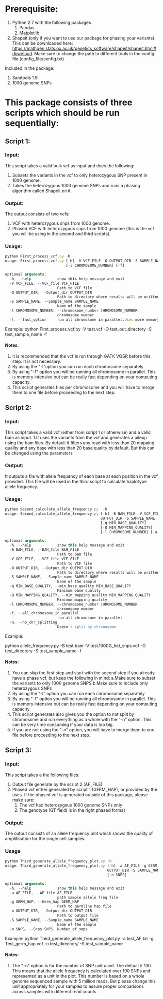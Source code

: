 # **Prerequisite:**
1. Python 2.7 with the following packages
	1. Pandas
	1. Matplotlib
1. Shapeit (only if you want to use our package for phasing your variants). This can be downloaded here: https://mathgen.stats.ox.ac.uk/genetics_software/shapeit/shapeit.html#download. Make sure to change the path to different tools in the config file (config_file/config.txt)

Included in the package:
1. Samtools 1.9
1. 1000 genome SNPs 

# **This package consists of three scripts which should be run sequentially:**

## **Script 1:**
### Input:
This script takes a valid bulk vcf as input and does the following:
1. Subsets the variants in the vcf to only heterozygous SNP present in 1000 genome.
1. Takes the heterozygous 1000 genome SNPs and runs a phasing algorithm called Shapeit on it.

### Output:
The output consists of two vcfs:
1. VCF with heterozygous snps from 1000 genome.
1. Phased VCF with heterozygous snps from 1000 genome (this is the vcf you will be using in the second and third scripts).
### Usage:
```javascript
python First_process_vcf.py -h
usage: First_process_vcf.py [-h] -V VCF_FILE -O OUTPUT_DIR -S SAMPLE_NAME
                            [-l CHROMOSOME_NUMBER] [-f]

optional arguments:
  -h, --help            show this help message and exit
  -V VCF_FILE, --VCF_file VCF_FILE
                        Path to VCF file
  -O OUTPUT_DIR, --Output_dir OUTPUT_DIR
                        Path to directory where results will be written
  -S SAMPLE_NAME, --Sample_name SAMPLE_NAME
                        Name of the sample
  -l CHROMOSOME_NUMBER, --chromosome_number CHROMOSOME_NUMBER
                        chromosome number
  -f, --fast_option     run all chromosome in parallel.Uses more memory
```
Example:
python First_process_vcf.py -V test.vcf -O test_out_directory -S test_sample_name -f

#### Notes:
1. It is recommended that the vcf is run through GATK VQSR before this step. It is not necessary.
1. By using the "-l"option you can run each chromosome separately
1. By using "-f" option you will be running all chromosome in parallel. This is memory intensive but can be really fast depending on your computing capacity.
1. This script generates files per chromosome and you will have to merge them to one file before proceeding to the next step.

## **Script 2:**
### Input: 
This script takes a valid vcf (either from script 1 or otherwise) and a valid bam as input.
1.It uses the variants from the vcf and generates a pileup using the bam files. By default it filters any read with less than 20 mapping quality and any base with less than 20 base quality by default. But this can be changed using the parameters

### Output: 
It outputs a file with allele frequency of each base at each position in the vcf provided. This file will be used in the third script to calculate haplotype allele frequency.
### Usage:
```javascript
python Second_calculate_allele_frequency.py  -h
usage: Second_calculate_allele_frequency.py [-h] -B BAM_FILE -V VCF_FILE -O
                                            OUTPUT_DIR -S SAMPLE_NAME
                                            [-q MIN_BASE_QUALITY]
                                            [-Q MIN_MAPPING_QUALITY]
                                            [-l CHROMOSOME_NUMBER] [-a] [-n]

optional arguments:
  -h, --help            show this help message and exit
  -B BAM_FILE, --BAM_file BAM_FILE
                        Path to bam file
  -V VCF_FILE, --VCF_file VCF_FILE
                        Path to VCF file
  -O OUTPUT_DIR, --Output_dir OUTPUT_DIR
                        Path to directory where results will be written
  -S SAMPLE_NAME, --Sample_name SAMPLE_NAME
                        Name of the sample
  -q MIN_BASE_QUALITY, --min_base_quality MIN_BASE_QUALITY
                        Mininum base quality
  -Q MIN_MAPPING_QUALITY, --min_mapping_quality MIN_MAPPING_QUALITY
                        Mininum mapping quality
  -l CHROMOSOME_NUMBER, --chromosome_number CHROMOSOME_NUMBER
                        chromosome number
  -f, --all_chromosome_in_parallel
                        run all chromosome in parallel
  -n, --no_chr_splitting
                        Doesn't split by chromosome
```
Example:

python allele_frequency.py -B test.bam -V test.1000G_het_snps.vcf -O test_directory -S test_sample_name -f

#### Notes:
1. You can skip the first step and start with the second step if you already have a phase vcf, but keep the following in mind:
	a.Make sure to subset the variants to only 1000 genome SNPS
	b.Make sure to include only heterozygous SNPs
1. By using the "-l"  option you can run each chromosome separately
1. By using "-f" option you will be running all chromosome in parallel. This is memory intensive but can be really fast depending on your computing capacity.
1. This script generates also gives you the option to not split by chromosome and run everything as a whole with the “-n” option. This can be very time consuming if your data is too big.
1. If you are not using the "-n" option, you will have to merge them to one file before proceeding to the next step.

## **Script 3:**
### Input: 
This script takes a the following files:
1. Output file generate by the script 2 (AF_FILE)
1. Phased vcf either generated by script 1 (GERM_HAP), or provided by the uses. If the phased vcf is generated outside of this package, please make sure:
	1. The vcf had heterozygous 1000 genome SNPs only
	1. The genotype (GT field) is in the right phased format

### Output: 
The output consists of an allele frequency plot which shows the quality of amplification for the single cell samples.
### Usage
```javascript
python Third_generate_allele_frequency_plot.py -h
usage: Third_generate_allele_frequency_plot.py [-h] -a AF_FILE -g GERM_HAP -o
                                               OUTPUT_DIR -S SAMPLE_NAME
                                               [-n SNPS]

optional arguments:
  -h, --help            show this help message and exit
  -a AF_FILE, --AF_file AF_FILE
                        path sample allele freq file
  -g GERM_HAP, --Germ_hap GERM_HAP
                        Path to germline hap file
  -o OUTPUT_DIR, --Output_dir OUTPUT_DIR
                        Path to output file
  -S SAMPLE_NAME, --Sample_name SAMPLE_NAME
                        Name of the sample
  -n SNPS, --Snps SNPS  Number_of_snps
```
Example:
python Third_generate_allele_frequency_plot.py -a test_AF.txt -g Test_germ_hap.vcf -o test_directory/ -S test_sample_name

#### Notes:
1. The "-n" option is for the number of SNP unit used. The default it 100. This means that the allele frequency is calculated over 100 SNPs and represented as a unit in the plot. This number is based on a whole genome sequenced sample with 5 million reads. But please change this unit appropriately for your samples to assure proper comparisons across samples with different read counts.

